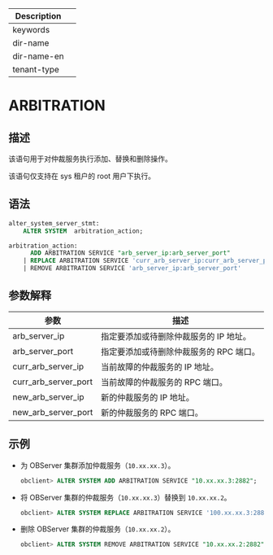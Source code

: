 | Description   |                 |
|---------------|-----------------|
| keywords      |                 |
| dir-name      |                 |
| dir-name-en   |                 |
| tenant-type   |                 |

# ARBITRATION

## 描述

该语句用于对仲裁服务执行添加、替换和删除操作。

该语句仅支持在 sys 租户的 root 用户下执行。

## 语法

```sql
alter_system_server_stmt:
    ALTER SYSTEM  arbitration_action;

arbitration_action:
      ADD ARBITRATION SERVICE "arb_server_ip:arb_server_port"
    | REPLACE ARBITRATION SERVICE 'curr_arb_server_ip:curr_arb_server_port' WITH 'new_arb_server_ip:new_arb_server_port'
    | REMOVE ARBITRATION SERVICE 'arb_server_ip:arb_server_port'

```

## 参数解释

|    **参数**    |      **描述**      |
|---------------|----------------------|
| arb_server_ip       | 指定要添加或待删除仲裁服务的 IP 地址。   |
| arb_server_port     | 指定要添加或待删除仲裁服务的 RPC 端口。|
| curr_arb_server_ip    | 当前故障的仲裁服务的 IP 地址。   |
| curr_arb_server_port  | 当前故障的仲裁服务的 RPC 端口。 |
| new_arb_server_ip     | 新的仲裁服务的 IP 地址。   |
| new_arb_server_port   | 新的仲裁服务的 RPC 端口。    |

## 示例

* 为 OBServer 集群添加仲裁服务（`10.xx.xx.3`）。

   ```sql
   obclient> ALTER SYSTEM ADD ARBITRATION SERVICE "10.xx.xx.3:2882";
   ```

* 将 OBServer 集群的仲裁服务（`10.xx.xx.3`）替换到 `10.xx.xx.2`。

   ```sql
   obclient> ALTER SYSTEM REPLACE ARBITRATION SERVICE '100.xx.xx.3:2882' WITH '100.xx.xx.2:2882';
   ```

* 删除 OBServer 集群的仲裁服务（`10.xx.xx.2`）。

   ```sql
   obclient> ALTER SYSTEM REMOVE ARBITRATION SERVICE "10.xx.xx.2:2882";
   ```
